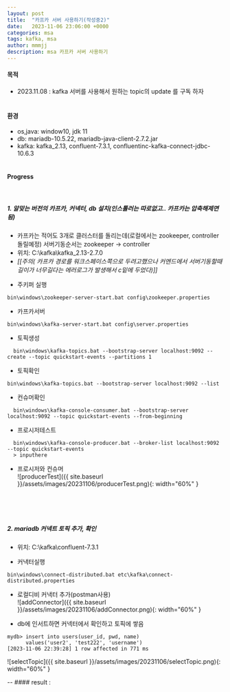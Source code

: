 ```yaml
---
layout: post
title:  "카프카 서버 사용하기(작성중2)"
date:   2023-11-06 23:06:00 +0000
categories: msa
tags: kafka, msa
author: mmmjj
description: msa 카프카 서버 사용하기
---
```


#### 목적
* 2023.11.08    : kafka 서버를 사용해서 원하는 topic의 update 를 구독 하자
<br><br>

#### 환경
* os,java: window10, jdk 11
* db: mariadb-10.5.22, mariadb-java-client-2.7.2.jar
* kafka: kafka_2.13, confluent-7.3.1, confluentinc-kafka-connect-jdbc-10.6.3
<br><br>

#### Progress
<br>

##### 1. 알맞는 버전의 카프카, 커넥터, db 설치(인스톨러는 따로없고.. 카프카는 압축해제면 됨) 

- 카프카는 적어도 3개로 클러스터를 돌리는데(로컬에서는 zookeeper, controller 돌릴예정) 서버기동순서는 zookeeper -> controller
- 위치: C:\kafka\kafka_2.13-2.7.0
- _[[주의( 카프카 경로를 워크스페이스쪽으로 두려고했으나 커멘드에서 서버기동할때 길이가 너무길다는 에러로그가 발생해서 c밑에 두었다)]]_


* 주키퍼 실행
```
bin\windows\zookeeper-server-start.bat config\zookeeper.properties
```

* 카프카서버
```
bin\windows\kafka-server-start.bat config\server.properties
```

* 토픽생성
```
  bin\windows\kafka-topics.bat --bootstrap-server localhost:9092 --create --topic quickstart-events --partitions 1
```

* 토픽확인
```
bin\windows\kafka-topics.bat --bootstrap-server localhost:9092 --list
```

* 컨슈머확인
```
  bin\windows\kafka-console-consumer.bat --bootstrap-server localhost:9092 --topic quickstart-events --from-beginning
```

* 프로시저테스트
```
  bin\windows\kafka-console-producer.bat --broker-list localhost:9092 --topic quickstart-events
  > inputhere
```

* 프로시저와 컨슈머 <br>
 ![producerTest]({{ site.baseurl }}/assets/images/20231106/producerTest.png){: width="60%" }

<br><br><br>

##### 2. mariadb 커넥트 토픽 추가, 확인  
- 위치: C:\kafka\confluent-7.3.1

- 커낵터실행
```
bin\windows\connect-distributed.bat etc\kafka\connect-distributed.properties
```
- 로컬디비 커낵터 추가(postman사용) <br>
  ![addConnector]({{ site.baseurl }}/assets/images/20231106/addConnector.png){: width="60%" }

- db에 인서트하면 커넥터에서 확인하고 토픽에 쌓음
```
mydb> insert into users(user_id, pwd, name)
      values('user2', 'test222', 'username')
[2023-11-06 22:39:28] 1 row affected in 771 ms
```
![selectTopic]({{ site.baseurl }}/assets/images/20231106/selectTopic.png){: width="60%" }

-- #### result : 


